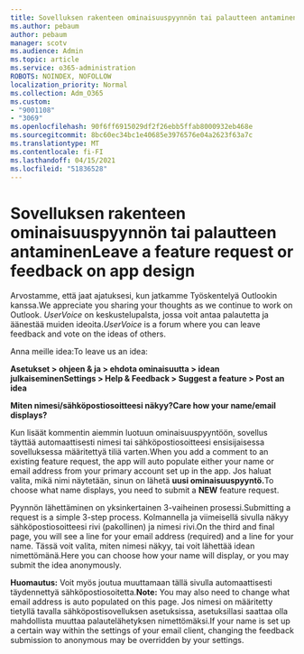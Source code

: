 ```yaml
---
title: Sovelluksen rakenteen ominaisuuspyynnön tai palautteen antaminen
ms.author: pebaum
author: pebaum
manager: scotv
ms.audience: Admin
ms.topic: article
ms.service: o365-administration
ROBOTS: NOINDEX, NOFOLLOW
localization_priority: Normal
ms.collection: Adm_O365
ms.custom:
- "9001108"
- "3069"
ms.openlocfilehash: 90f6ff6915029df2f26ebb5ffab8000932eb468e
ms.sourcegitcommit: 8bc60ec34bc1e40685e3976576e04a2623f63a7c
ms.translationtype: MT
ms.contentlocale: fi-FI
ms.lasthandoff: 04/15/2021
ms.locfileid: "51836528"
---
```

# <a name="leave-a-feature-request-or-feedback-on-app-design"></a><span data-ttu-id="8f109-102">Sovelluksen rakenteen ominaisuuspyynnön tai palautteen antaminen</span><span class="sxs-lookup"><span data-stu-id="8f109-102">Leave a feature request or feedback on app design</span></span>

<span data-ttu-id="8f109-103">Arvostamme, että jaat ajatuksesi, kun jatkamme Työskentelyä Outlookin kanssa.</span><span class="sxs-lookup"><span data-stu-id="8f109-103">We appreciate you sharing your thoughts as we continue to work on Outlook.</span></span> <span data-ttu-id="8f109-104">*UserVoice* on keskustelupalsta, jossa voit antaa palautetta ja äänestää muiden ideoita.</span><span class="sxs-lookup"><span data-stu-id="8f109-104">*UserVoice* is a forum where you can leave feedback and vote on the ideas of others.</span></span>  

<span data-ttu-id="8f109-105">Anna meille idea:</span><span class="sxs-lookup"><span data-stu-id="8f109-105">To leave us an idea:</span></span> 

<span data-ttu-id="8f109-106">**Asetukset > ohjeen & ja > ehdota ominaisuutta > idean julkaiseminen**</span><span class="sxs-lookup"><span data-stu-id="8f109-106">**Settings > Help & Feedback > Suggest a feature > Post an idea**</span></span> 

<span data-ttu-id="8f109-107">**Miten nimesi/sähköpostiosoitteesi näkyy?**</span><span class="sxs-lookup"><span data-stu-id="8f109-107">**Care how your name/email displays?**</span></span>

<span data-ttu-id="8f109-108">Kun lisäät kommentin aiemmin luotuun ominaisuuspyyntöön, sovellus täyttää automaattisesti nimesi tai sähköpostiosoitteesi ensisijaisessa sovelluksessa määritettyä tiliä varten.</span><span class="sxs-lookup"><span data-stu-id="8f109-108">When you add a comment to an existing feature request, the app will auto populate either your name or email address from your primary account set up in the app.</span></span> <span data-ttu-id="8f109-109">Jos haluat valita, mikä nimi näytetään, sinun on lähetä **uusi ominaisuuspyyntö.**</span><span class="sxs-lookup"><span data-stu-id="8f109-109">To choose what name displays, you need to submit a **NEW** feature request.</span></span> 

<span data-ttu-id="8f109-110">Pyynnön lähettäminen on yksinkertainen 3-vaiheinen prosessi.</span><span class="sxs-lookup"><span data-stu-id="8f109-110">Submitting a request is a simple 3-step process.</span></span> <span data-ttu-id="8f109-111">Kolmannella ja viimeisellä sivulla näkyy sähköpostiosoitteesi rivi (pakollinen) ja nimesi rivi.</span><span class="sxs-lookup"><span data-stu-id="8f109-111">On the third and final page, you will see a line for your email address (required) and a line for your name.</span></span> <span data-ttu-id="8f109-112">Tässä voit valita, miten nimesi näkyy, tai voit lähettää idean nimettömänä.</span><span class="sxs-lookup"><span data-stu-id="8f109-112">Here you can choose how your name will display, or you may submit the idea anonymously.</span></span> 

<span data-ttu-id="8f109-113">**Huomautus:** Voit myös joutua muuttamaan tällä sivulla automaattisesti täydennettyä sähköpostiosoitetta.</span><span class="sxs-lookup"><span data-stu-id="8f109-113">**Note:** You may also need to change what email address is auto populated on this page.</span></span> <span data-ttu-id="8f109-114">Jos nimesi on määritetty tietyllä tavalla sähköpostisovelluksen asetuksissa, asetuksillasi saattaa olla mahdollista muuttaa palautelähetyksen nimettömäksi.</span><span class="sxs-lookup"><span data-stu-id="8f109-114">If your name is set up a certain way within the settings of your email client, changing the feedback submission to anonymous may be overridden by your settings.</span></span> 
